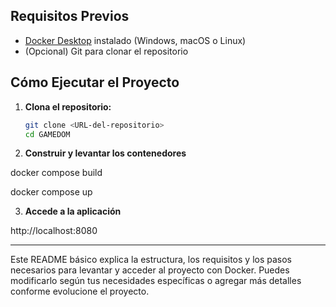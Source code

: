 
## Requisitos Previos

- [Docker Desktop](https://www.docker.com/products/docker-desktop) instalado (Windows, macOS o Linux)
- (Opcional) Git para clonar el repositorio

## Cómo Ejecutar el Proyecto

1. **Clona el repositorio:**

   ```bash
   git clone <URL-del-repositorio>
   cd GAMEDOM

2. **Construir y levantar los contenedores**

docker compose build

docker compose up

3. **Accede a la aplicación**

http://localhost:8080


---

Este README básico explica la estructura, los requisitos y los pasos necesarios para levantar y acceder al proyecto con Docker. Puedes modificarlo según tus necesidades específicas o agregar más detalles conforme evolucione el proyecto.
